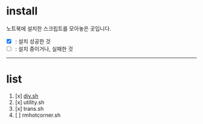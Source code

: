 # install
노트북에 설치한 스크립트를 모아놓은 곳입니다.
- [x] : 설치 성공한 것
- [ ] : 설치 중이거나, 실패한 것

***
# list
1. [x] [djv.sh](docs/djv.sh)
1. [x] utility.sh
1. [x] trans.sh
1. [ ] rmhotcorner.sh
